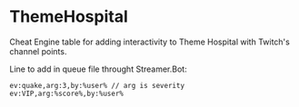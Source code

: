 # ThemeHospital

Cheat Engine table for adding interactivity to Theme Hospital with Twitch's channel points.

Line to add in queue file throught Streamer.Bot:

```
ev:quake,arg:3,by:%user% // arg is severity
ev:VIP,arg:%score%,by:%user%
```
